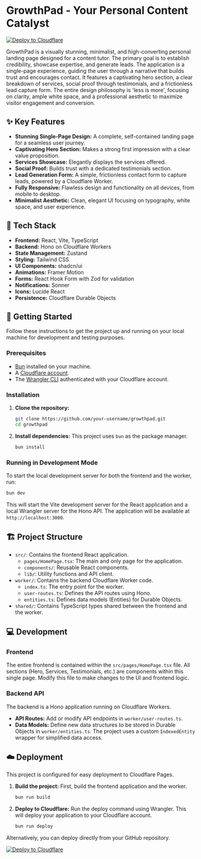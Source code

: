 # GrowthPad - Your Personal Content Catalyst

[![Deploy to Cloudflare](https://deploy.workers.cloudflare.com/button)](https://deploy.workers.cloudflare.com/?url=https://github.com/lusinh/generated-app-20251023-074334)

GrowthPad is a visually stunning, minimalist, and high-converting personal landing page designed for a content tutor. The primary goal is to establish credibility, showcase expertise, and generate leads. The application is a single-page experience, guiding the user through a narrative that builds trust and encourages contact. It features a captivating hero section, a clear breakdown of services, social proof through testimonials, and a frictionless lead capture form. The entire design philosophy is 'less is more', focusing on clarity, ample white space, and a professional aesthetic to maximize visitor engagement and conversion.

## ✨ Key Features

- **Stunning Single-Page Design:** A complete, self-contained landing page for a seamless user journey.
- **Captivating Hero Section:** Makes a strong first impression with a clear value proposition.
- **Services Showcase:** Elegantly displays the services offered.
- **Social Proof:** Builds trust with a dedicated testimonials section.
- **Lead Generation Form:** A simple, frictionless contact form to capture leads, powered by a Cloudflare Worker.
- **Fully Responsive:** Flawless design and functionality on all devices, from mobile to desktop.
- **Minimalist Aesthetic:** Clean, elegant UI focusing on typography, white space, and user experience.

## 🚀 Tech Stack

- **Frontend:** React, Vite, TypeScript
- **Backend:** Hono on Cloudflare Workers
- **State Management:** Zustand
- **Styling:** Tailwind CSS
- **UI Components:** shadcn/ui
- **Animations:** Framer Motion
- **Forms:** React Hook Form with Zod for validation
- **Notifications:** Sonner
- **Icons:** Lucide React
- **Persistence:** Cloudflare Durable Objects

## 🏁 Getting Started

Follow these instructions to get the project up and running on your local machine for development and testing purposes.

### Prerequisites

- [Bun](https://bun.sh/) installed on your machine.
- A [Cloudflare account](https://dash.cloudflare.com/sign-up).
- The [Wrangler CLI](https://developers.cloudflare.com/workers/wrangler/install-and-update/) authenticated with your Cloudflare account.

### Installation

1.  **Clone the repository:**
    ```sh
    git clone https://github.com/your-username/growthpad.git
    cd growthpad
    ```

2.  **Install dependencies:**
    This project uses `bun` as the package manager.
    ```sh
    bun install
    ```

### Running in Development Mode

To start the local development server for both the frontend and the worker, run:

```sh
bun dev
```

This will start the Vite development server for the React application and a local Wrangler server for the Hono API. The application will be available at `http://localhost:3000`.

## 🏗️ Project Structure

-   `src/`: Contains the frontend React application.
    -   `pages/HomePage.tsx`: The main and only page for the application.
    -   `components/`: Reusable React components.
    -   `lib/`: Utility functions and API client.
-   `worker/`: Contains the backend Cloudflare Worker code.
    -   `index.ts`: The entry point for the worker.
    -   `user-routes.ts`: Defines the API routes using Hono.
    -   `entities.ts`: Defines data models (Entities) for Durable Objects.
-   `shared/`: Contains TypeScript types shared between the frontend and the worker.

## 💻 Development

### Frontend

The entire frontend is contained within the `src/pages/HomePage.tsx` file. All sections (Hero, Services, Testimonials, etc.) are components within this single page. Modify this file to make changes to the UI and frontend logic.

### Backend API

The backend is a Hono application running on Cloudflare Workers.

-   **API Routes:** Add or modify API endpoints in `worker/user-routes.ts`.
-   **Data Models:** Define new data structures to be stored in Durable Objects in `worker/entities.ts`. The project uses a custom `IndexedEntity` wrapper for simplified data access.

## ☁️ Deployment

This project is configured for easy deployment to Cloudflare Pages.

1.  **Build the project:**
    First, build the frontend application and the worker.
    ```sh
    bun run build
    ```

2.  **Deploy to Cloudflare:**
    Run the deploy command using Wrangler. This will deploy your application to your Cloudflare account.
    ```sh
    bun run deploy
    ```

Alternatively, you can deploy directly from your GitHub repository.

[![Deploy to Cloudflare](https://deploy.workers.cloudflare.com/button)](https://deploy.workers.cloudflare.com/?url=https://github.com/lusinh/generated-app-20251023-074334)